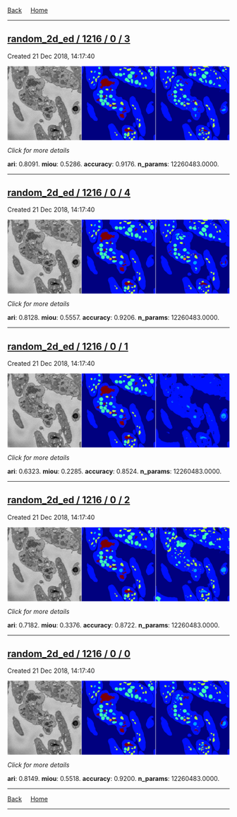 
[Back](..)&nbsp;&nbsp;&nbsp;&nbsp;&nbsp;[Home](https://leapmanlab.github.io/snapshots)

---

<div class="summary"><a href="3"><h2>random_2d_ed / 1216 / 0 / 3</h2></a><p>Created 21 Dec 2018, 14:17:40
</p><a href="3"><img src="3/media/summary.png" align="center"></a><p>
<i>Click for more details</i>
</p></div>

**ari**: 0.8091. **miou**: 0.5286. **accuracy**: 0.9176. **n_params**: 12260483.0000. 

---

<div class="summary"><a href="4"><h2>random_2d_ed / 1216 / 0 / 4</h2></a><p>Created 21 Dec 2018, 14:17:40
</p><a href="4"><img src="4/media/summary.png" align="center"></a><p>
<i>Click for more details</i>
</p></div>

**ari**: 0.8128. **miou**: 0.5557. **accuracy**: 0.9206. **n_params**: 12260483.0000. 

---

<div class="summary"><a href="1"><h2>random_2d_ed / 1216 / 0 / 1</h2></a><p>Created 21 Dec 2018, 14:17:40
</p><a href="1"><img src="1/media/summary.png" align="center"></a><p>
<i>Click for more details</i>
</p></div>

**ari**: 0.6323. **miou**: 0.2285. **accuracy**: 0.8524. **n_params**: 12260483.0000. 

---

<div class="summary"><a href="2"><h2>random_2d_ed / 1216 / 0 / 2</h2></a><p>Created 21 Dec 2018, 14:17:40
</p><a href="2"><img src="2/media/summary.png" align="center"></a><p>
<i>Click for more details</i>
</p></div>

**ari**: 0.7182. **miou**: 0.3376. **accuracy**: 0.8722. **n_params**: 12260483.0000. 

---

<div class="summary"><a href="0"><h2>random_2d_ed / 1216 / 0 / 0</h2></a><p>Created 21 Dec 2018, 14:17:40
</p><a href="0"><img src="0/media/summary.png" align="center"></a><p>
<i>Click for more details</i>
</p></div>

**ari**: 0.8149. **miou**: 0.5518. **accuracy**: 0.9200. **n_params**: 12260483.0000. 

---

[Back](..)&nbsp;&nbsp;&nbsp;&nbsp;&nbsp;[Home](https://leapmanlab.github.io/snapshots)

---